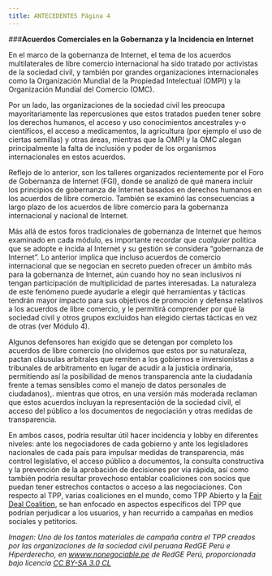 ```yaml
---
title: ANTECEDENTES Página 4
---
```


###**Acuerdos Comerciales en la Gobernanza y la Incidencia en Internet**

En el marco de la gobernanza de Internet, el tema de los acuerdos multilaterales de libre comercio internacional ha sido tratado por activistas de la sociedad civil, y también por grandes organizaciones internacionales como la Organización Mundial de la Propiedad Intelectual (OMPI) y la Organización Mundial del Comercio (OMC).

Por un lado, las organizaciones de la sociedad civil les preocupa mayoritariamente las repercusiones que estos tratados pueden tener sobre los derechos humanos, el acceso y uso conocimientos ancestrales y-o científicos, el acceso a medicamentos, la agricultura (por ejemplo el uso de ciertas semillas) y otras áreas, mientras que la OMPI y la OMC alegan principalmente la falta de inclusión y poder de los organismos internacionales en estos acuerdos. 

Reflejo de lo anterior, son los talleres organizados recientemente por el Foro de Gobernanza de Internet (FGI), donde se analizó de qué manera incluir los principios de gobernanza de Internet basados en derechos humanos en los acuerdos de libre comercio. También se examinó las consecuencias a largo plazo de los acuerdos de libre comercio para la gobernanza internacional y nacional de Internet.

Más allá de estos foros tradicionales de gobernanza de Internet que hemos examinado en cada módulo, es importante recordar que *cualquier* política que se adopte e incida al Internet y su gestión se considera “gobernanza de Internet”. Lo anterior implica que incluso acuerdos de comercio internacional que se negocian en secreto pueden ofrecer un ámbito más para la gobernanza de Internet, aún cuando hoy no sean inclusivos ni tengan participación de multiplicidad de partes interesadas. La naturaleza de este fenómeno puede ayudarle a elegir qué herramientas y tácticas tendrán mayor impacto para sus objetivos de promoción y defensa relativos a los acuerdos de libre comercio, y le permitirá comprender por qué la sociedad civil y otros grupos excluidos han elegido ciertas tácticas en vez de otras (ver Módulo 4). 

Algunos defensores han exigido que se detengan por completo los acuerdos de libre comercio (no olvidemos que estos por su naturaleza, pactan cláusulas arbitrales que  remiten a los gobiernos e inversionistas a tribunales de arbitramento en lugar de acudir a la justicia ordinaria, permitiendo así la posibilidad de menos transparencia ante la ciudadanía frente a temas sensibles como el manejo de datos personales de ciudadanos),. mientras que otros, en una versión más moderada reclaman que estos acuerdos incluyan la representación de la sociedad civil, el acceso del público a los documentos de negociación y otras medidas de transparencia. 

En ambos casos, podría resultar útil hacer incidencia y lobby en diferentes niveles: ante los negociadores de cada gobierno y ante los legisladores nacionales de cada país para impulsar medidas de transparencia, más control legislativo, el acceso público a documentos, la consulta constructiva y la prevención de la aprobación de decisiones por vía rápida, así como también podría resultar provechoso entablar coaliciones con socios que puedan tener estrechos contactos o acceso a las negociaciones. Con respecto al TPP, varias coaliciones en el mundo, como TPP Abierto y la <a href="http://ourfairdeal.org/">Fair Deal Coalition</a>, se han enfocado en aspectos específicos del TPP que podrían perjudicar a los usuarios, y han recurrido a campañas en medios sociales y petitorios. 

*Imagen: Uno de los tantos materiales de campaña contra el TPP creados por las organizaciones de la sociedad civil peruana RedGE Perú e Hiperderecho, en <a href="wwww.nonegociable.pe" target="_blank">wwww.nonegociable.pe</a> de RedGE Perú, proporcionada bajo licencia <a href="http://creativecommons.org/licenses/by-sa/3.0/cl/deed.es" target="_blank">CC BY-SA 3.0 CL</a>*

